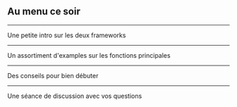 ##  Au menu ce soir

---

Une petite intro sur les deux frameworks

---

Un assortiment d'examples sur les fonctions principales

---

Des conseils pour bien débuter

---

Une séance de discussion avec vos questions

